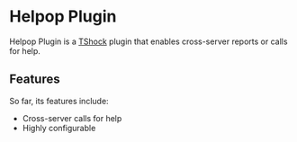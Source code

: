 # Helpop Plugin
Helpop Plugin is a [TShock] plugin that enables cross-server reports or calls for help.

## Features
So far, its features include:

- Cross-server calls for help
- Highly configurable

[TShock]: https://github.com/Pryaxis/TShock
